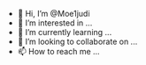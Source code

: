 - 👋 Hi, I’m @Moe1judi
- 👀 I’m interested in ...
- 🌱 I’m currently learning ...
- 💞️ I’m looking to collaborate on ...
- 📫 How to reach me ...

<!---
Moe1judi/Moe1judi is a ✨ special ✨ repository because its `README.md` (this file) appears on your GitHub profile.
You can click the Preview link to take a look at your changes.
--->
